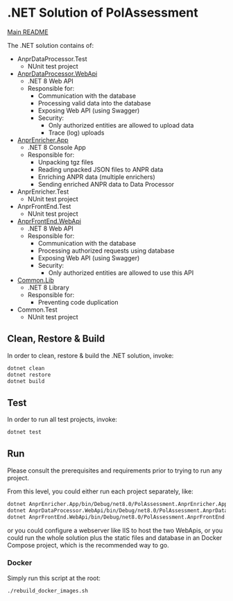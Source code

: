 # .NET Solution of PolAssessment

[Main README](../README.md)

The .NET solution contains of:

- AnprDataProcessor.Test
  - NUnit test project
- [AnprDataProcessor.WebApi](./AnprDataProcessor.WebApi/README.md)
  - .NET 8 Web API
  - Responsible for:
    - Communication with the database
    - Processing valid data into the database
    - Exposing Web API (using Swagger)
    - Security:
        - Only authorized entities are allowed to upload data
        - Trace (log) uploads
- [AnprEnricher.App](./AnprEnricher.App/README.md)
  - .NET 8 Console App
  - Responsible for:
    - Unpacking tgz files
    - Reading unpacked JSON files to ANPR data
    - Enriching ANPR data (multiple enrichers)
    - Sending enriched ANPR data to Data Processor
- AnprEnricher.Test
  - NUnit test project
- AnprFrontEnd.Test
  - NUnit test project
- [AnprFrontEnd.WebApi](./AnprFrontEnd.WebApi/README.md)
  - .NET 8 Web API
  - Responsible for:
    - Communication with the database
    - Processing authorized requests using database
    - Exposing Web API (using Swagger)
    - Security:
        - Only authorized entities are allowed to use this API
- [Common.Lib](./Common.Lib/README.md)
  - .NET 8 Library
  - Responsible for:
    - Preventing code duplication
- Common.Test
  - NUnit test project

## Clean, Restore & Build
In order to clean, restore & build the .NET solution, invoke:
```sh
dotnet clean
dotnet restore
dotnet build
```

## Test
In order to run all test projects, invoke:
```sh
dotnet test
```

## Run

Please consult the prerequisites and requirements prior to trying to run any project.

From this level, you could either run each project separately, like:
```sh
dotnet AnprEnricher.App/bin/Debug/net8.0/PolAssessment.AnprEnricher.App.dll
dotnet AnprDataProcessor.WebApi/bin/Debug/net8.0/PolAssessment.AnprDataProcessor.WebApi.dll
dotnet AnprFrontEnd.WebApi/bin/Debug/net8.0/PolAssessment.AnprFrontEnd.WebApi.dll
```

or you could configure a webserver like IIS to host the two WebApis,
or you could run the whole solution plus the static files and database in an Docker Compose project, which is the recommended way to go.

### Docker
Simply run this script at the root:
```sh
./rebuild_docker_images.sh
```
